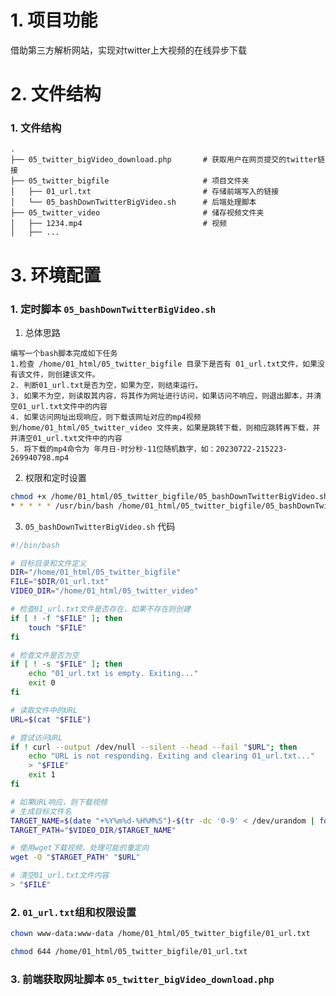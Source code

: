 # 1. 项目功能

借助第三方解析网站，实现对twitter上大视频的在线异步下载

# 2. 文件结构

### 1. 文件结构

```
.
├── 05_twitter_bigVideo_download.php       # 获取用户在网页提交的twitter链接
├── 05_twitter_bigfile                     # 项目文件夹
│   ├── 01_url.txt                         # 存储前端写入的链接
│   └── 05_bashDownTwitterBigVideo.sh      # 后端处理脚本
├── 05_twitter_video                       # 储存视频文件夹
│   ├── 1234.mp4                           # 视频
│   ├── ...
```


# 3. 环境配置


### 1. 定时脚本 `05_bashDownTwitterBigVideo.sh`

1. 总体思路

```
编写一个bash脚本完成如下任务
1.检查 /home/01_html/05_twitter_bigfile 目录下是否有 01_url.txt文件，如果没有该文件，则创建该文件。
2. 判断01_url.txt是否为空，如果为空，则结束运行。
3. 如果不为空，则读取其内容，将其作为网址进行访问，如果访问不响应，则退出脚本，并清空01_url.txt文件中的内容
4. 如果访问网址出现响应，则下载该网址对应的mp4视频到/home/01_html/05_twitter_video 文件夹，如果是跳转下载，则相应跳转再下载，并并清空01_url.txt文件中的内容
5. 将下载的mp4命令为 年月日-时分秒-11位随机数字，如：20230722-215223-269940798.mp4
```

2. 权限和定时设置

```sh
chmod +x /home/01_html/05_twitter_bigfile/05_bashDownTwitterBigVideo.sh
* * * * * /usr/bin/bash /home/01_html/05_twitter_bigfile/05_bashDownTwitterBigVideo.sh
```


3. `05_bashDownTwitterBigVideo.sh` 代码

```sh
#!/bin/bash

# 目标目录和文件定义
DIR="/home/01_html/05_twitter_bigfile"
FILE="$DIR/01_url.txt"
VIDEO_DIR="/home/01_html/05_twitter_video"

# 检查01_url.txt文件是否存在，如果不存在则创建
if [ ! -f "$FILE" ]; then
    touch "$FILE"
fi

# 检查文件是否为空
if [ ! -s "$FILE" ]; then
    echo "01_url.txt is empty. Exiting..."
    exit 0
fi

# 读取文件中的URL
URL=$(cat "$FILE")

# 尝试访问URL
if ! curl --output /dev/null --silent --head --fail "$URL"; then
    echo "URL is not responding. Exiting and clearing 01_url.txt..."
    > "$FILE"
    exit 1
fi

# 如果URL响应，则下载视频
# 生成目标文件名
TARGET_NAME=$(date "+%Y%m%d-%H%M%S")-$(tr -dc '0-9' < /dev/urandom | fold -w 11 | head -n 1).mp4
TARGET_PATH="$VIDEO_DIR/$TARGET_NAME"

# 使用wget下载视频，处理可能的重定向
wget -O "$TARGET_PATH" "$URL"

# 清空01_url.txt文件内容
> "$FILE"
```

### 2. `01_url.txt`组和权限设置


```sh
chown www-data:www-data /home/01_html/05_twitter_bigfile/01_url.txt

chmod 644 /home/01_html/05_twitter_bigfile/01_url.txt
```

### 3. 前端获取网址脚本 `05_twitter_bigVideo_download.php`







